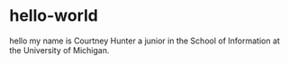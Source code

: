 # hello-world
hello my name is Courtney Hunter a junior in the School of Information at the University of Michigan.
